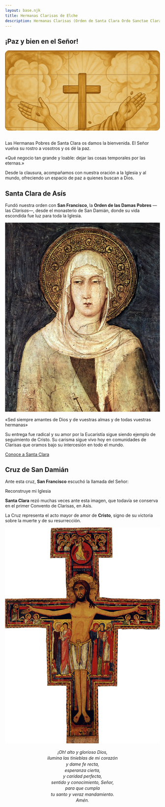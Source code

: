 ```yaml
---
layout: base.njk
title: Hermanas Clarisas de Elche
description: Hermanas Clarisas (Orden de Santa Clara Ordo Sanctae Clarae OSC de Elche – Monasterio de Santa Clara. Monjas de vida contemplativa que ofrecen oración, meditación y ayuda espiritual desde 1516 en el corazón de Elche. Espíritu Franciscano.
---
```


<h2 class="centrado">¡Paz y bien en el Señor!</h2>

<div style="position: relative; width: 100%; max-width: 600px; height: 260px; overflow: hidden; margin: 0 auto 2rem auto; border-radius: 12px;">
  <img src="/imagenes/paz-y-bien-ocre.png" alt="Paz y Bien" style="position: absolute; top: 0; left: 0; width: 100%;" />
</div>

<p>
  Las Hermanas Pobres de Santa Clara os damos la bienvenida. El Señor vuelva su rostro a vosotros y os dé la paz.
</p> 

<p class="frase-impacto">«Qué negocio tan grande y loable: dejar las cosas temporales por las eternas.»</p>

<p>
  Desde la clausura, acompañamos con nuestra oración a la Iglesia y al mundo, ofreciendo un espacio de paz a quienes buscan a Dios.
</p>
<p></p>

<h2>Santa Clara de Asís</h2>

<p>
  Fundó nuestra orden con <strong>San Francisco</strong>, la <strong>Orden de las Damas Pobres</strong> —las <em>Clarisas</em>—, desde el 
  monasterio de San Damián, donde su vida escondida fue luz para toda la Iglesia.
</p>

<img src="/imagenes/simone-martini.jpg" alt="Santa Clara" />

<p class="frase-impacto">«Sed siempre amantes de Dios y de vuestras almas y de todas vuestras hermanas»</p>

<p>
  Su entrega fue radical y su amor por la Eucaristía sigue siendo ejemplo de seguimiento de Cristo. Su carisma sigue
  vivo hoy en comunidades de Clarisas que oramos bajo su intercesión en todo el mundo.
</p>

<a href="/sections/santa-clara/" class="boton">Conoce a Santa Clara</a>

<p></p>

<h2>Cruz de San Damián</h2>

<p>
  Ante esta cruz, <strong>San Francisco</strong> escuchó la llamada del Señor:
</p>
<p class="frase-impacto">Reconstruye mi Iglesia</p>
<p>
  <strong>Santa Clara</strong> rezó muchas veces ante esta imagen, que todavía se conserva en el primer Convento de Clarisas, en Asís.
</p>

<p>
  La Cruz representa el acto mayor de amor de <strong>Cristo</strong>, signo de su victoria sobre la muerte y de su resurrección.
</p>

<img src="/imagenes/cruz-san-damian.gif" alt="Cruz de San Damián" />

<p style="text-align: center; font-style: italic; line-height: 1.4; margin-top: 1rem;">
  ¡Oh! alto y glorioso Dios,<br />
  ilumina las tinieblas de mi corazón<br />
  y dame fe recta,<br />
  esperanza cierta,<br />
  y caridad perfecta,<br />
  sentido y conocimiento, Señor,<br />
  para que cumpla<br />
  tu santo y veraz mandamiento.<br />
  Amén.
</p>
